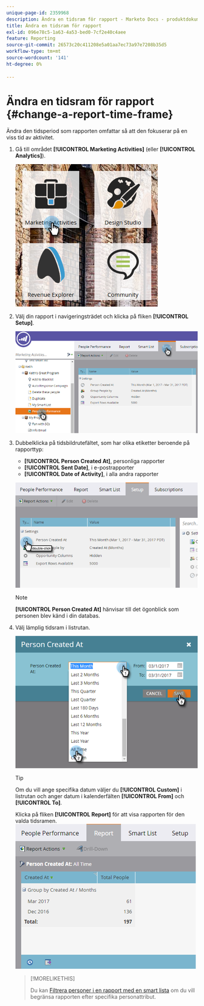 ```yaml
---
unique-page-id: 2359968
description: Ändra en tidsram för rapport - Marketo Docs - produktdokumentation
title: Ändra en tidsram för rapport
exl-id: 096e78c5-1a63-4a53-bed0-7cf2e40c4aee
feature: Reporting
source-git-commit: 26573c20c411208e5a01aa7ec73a97e7208b35d5
workflow-type: tm+mt
source-wordcount: '141'
ht-degree: 0%

---
```


# Ändra en tidsram för rapport {#change-a-report-time-frame}

Ändra den tidsperiod som rapporten omfattar så att den fokuserar på en viss tid av aktivitet.

1. Gå till området **[!UICONTROL Marketing Activities]** (eller **[!UICONTROL Analytics]**).

   ![](assets/image2017-3-27-9-3a15-3a9.png)

1. Välj din rapport i navigeringsträdet och klicka på fliken **[!UICONTROL Setup]**.

   ![](assets/image2017-3-27-9-3a57-3a56.png)

1. Dubbelklicka på tidsbildrutefältet, som har olika etiketter beroende på rapporttyp:

   * **[!UICONTROL Person Created At]**, personliga rapporter
   * **[!UICONTROL Sent Date]**, i e-postrapporter
   * **[!UICONTROL Date of Activity]**, i alla andra rapporter

   ![](assets/image2017-3-27-9-3a58-3a23.png)

   >[!NOTE]
   >
   >**[!UICONTROL Person Created At]** hänvisar till det ögonblick som personen blev känd i din databas.

1. Välj lämplig tidsram i listrutan.

   ![](assets/image2017-3-27-9-3a58-3a40.png)

   >[!TIP]
   >
   >Om du vill ange specifika datum väljer du **[!UICONTROL Custom]** i listrutan och anger datum i kalenderfälten **[!UICONTROL From]** och **[!UICONTROL To]**.

   Klicka på fliken **[!UICONTROL Report]** för att visa rapporten för den valda tidsramen.
   ![](assets/image2017-3-27-9-3a59-3a1.png)

   >[!MORELIKETHIS]
   >
   >Du kan [Filtrera personer i en rapport med en smart lista](/help/marketo/product-docs/reporting/basic-reporting/editing-reports/filter-people-in-a-report-with-a-smart-list.md) om du vill begränsa rapporten efter specifika personattribut.
